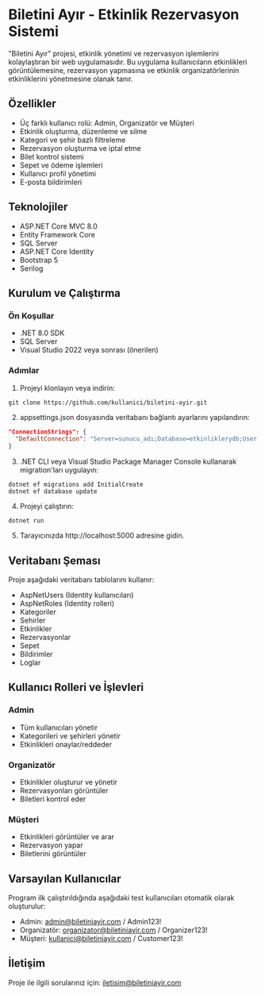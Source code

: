 # Biletini Ayır - Etkinlik Rezervasyon Sistemi

"Biletini Ayır" projesi, etkinlik yönetimi ve rezervasyon işlemlerini kolaylaştıran bir web uygulamasıdır. Bu uygulama kullanıcıların etkinlikleri görüntülemesine, rezervasyon yapmasına ve etkinlik organizatörlerinin etkinliklerini yönetmesine olanak tanır.

## Özellikler

- Üç farklı kullanıcı rolü: Admin, Organizatör ve Müşteri
- Etkinlik oluşturma, düzenleme ve silme
- Kategori ve şehir bazlı filtreleme
- Rezervasyon oluşturma ve iptal etme
- Bilet kontrol sistemi
- Sepet ve ödeme işlemleri
- Kullanıcı profil yönetimi
- E-posta bildirimleri

## Teknolojiler

- ASP.NET Core MVC 8.0
- Entity Framework Core
- SQL Server
- ASP.NET Core Identity
- Bootstrap 5
- Serilog

## Kurulum ve Çalıştırma

### Ön Koşullar

- .NET 8.0 SDK
- SQL Server
- Visual Studio 2022 veya sonrası (önerilen)

### Adımlar

1. Projeyi klonlayın veya indirin:
```
git clone https://github.com/kullanici/biletini-ayir.git
```

2. appsettings.json dosyasında veritabanı bağlantı ayarlarını yapılandırın:
```json
"ConnectionStrings": {
  "DefaultConnection": "Server=sunucu_adı;Database=etkinliklerydb;User Id=kullanıcı_adı;Password=şifre;TrustServerCertificate=True;"
}
```

3. .NET CLI veya Visual Studio Package Manager Console kullanarak migration'ları uygulayın:
```
dotnet ef migrations add InitialCreate
dotnet ef database update
```

4. Projeyi çalıştırın:
```
dotnet run
```

5. Tarayıcınızda http://localhost:5000 adresine gidin.

## Veritabanı Şeması

Proje aşağıdaki veritabanı tablolarını kullanır:

- AspNetUsers (Identity kullanıcıları)
- AspNetRoles (Identity rolleri)
- Kategoriler
- Sehirler
- Etkinlikler
- Rezervasyonlar
- Sepet
- Bildirimler
- Loglar

## Kullanıcı Rolleri ve İşlevleri

### Admin
- Tüm kullanıcıları yönetir
- Kategorileri ve şehirleri yönetir
- Etkinlikleri onaylar/reddeder

### Organizatör
- Etkinlikler oluşturur ve yönetir
- Rezervasyonları görüntüler
- Biletleri kontrol eder

### Müşteri
- Etkinlikleri görüntüler ve arar
- Rezervasyon yapar
- Biletlerini görüntüler

## Varsayılan Kullanıcılar

Program ilk çalıştırıldığında aşağıdaki test kullanıcıları otomatik olarak oluşturulur:

- Admin: admin@biletiniayir.com / Admin123!
- Organizatör: organizator@biletiniayir.com / Organizer123!
- Müşteri: kullanici@biletiniayir.com / Customer123!

## İletişim

Proje ile ilgili sorularınız için: iletisim@biletiniayir.com
